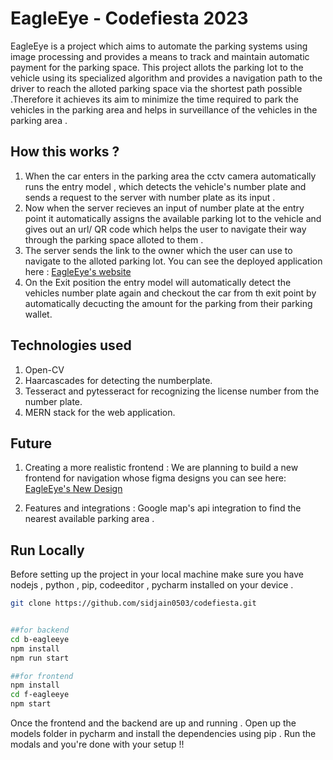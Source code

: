 # EagleEye - Codefiesta 2023

EagleEye is a project which aims to automate the parking systems using image processing and provides a means to track and maintain automatic payment for the parking space. 
This project allots the parking lot to the vehicle using its specialized algorithm and provides a navigation path to the driver to reach the alloted parking space via the shortest path possible .Therefore it achieves its aim to minimize the time required to park the vehicles in the parking area and helps in surveillance of the vehicles in the parking area . 

## How this works ? 
1. When the car enters in the parking area the cctv camera automatically runs the entry model , which detects the vehicle's number plate and sends a request to the server with number plate as its input .  
2. Now when the server recieves an input of number plate at the entry point it automatically assigns the available parking lot to the vehicle and gives out an url/ QR code which helps the user to navigate their way through the parking space alloted to them . 
3. The server sends the link to the owner which the user can use to navigate to the alloted parking lot. You can see the deployed application here : [EagleEye's website](https://codefiesta-two.vercel.app/#/navigate/40)
4. On the Exit position the entry model will automatically detect the vehicles number plate again and checkout the car from th exit point by automatically decucting the amount for the parking from their parking wallet. 




## Technologies used 

1. Open-CV
2. Haarcascades for detecting the numberplate.
3. Tesseract and pytesseract for recognizing the license number from the number plate.
4. MERN stack for the web application.

## Future

1. Creating a more realistic frontend : We are planning to build a new frontend for navigation whose figma designs you can see here: [EagleEye's New Design](https://www.figma.com/file/kGOv1NDaM6uUNUEkwNKUtI/Parking?type=design&node-id=4-1311)

2. Features and integrations : Google map's api integration to find the nearest available parking area . 

## Run Locally

Before setting up the project in your local machine make sure you have nodejs , python , pip, codeeditor , pycharm installed on your device . 

```bash
git clone https://github.com/sidjain0503/codefiesta.git


##for backend 
cd b-eagleeye
npm install
npm run start 

##for frontend
npm install
cd f-eagleeye
npm start

```

 Once the frontend and the backend are up and running . Open up the models folder in pycharm and install the dependencies using pip . Run the modals and you're done with your setup !! 
